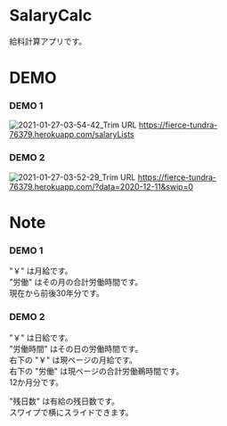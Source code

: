 # SalaryCalc
給料計算アプリです。

# DEMO

### DEMO 1
![2021-01-27-03-54-42_Trim](https://user-images.githubusercontent.com/29295080/105892664-82549500-6055-11eb-9f0e-98231d61d0e5.gif)
URL https://fierce-tundra-76379.herokuapp.com/salaryLists

### DEMO 2
![2021-01-27-03-52-29_Trim](https://user-images.githubusercontent.com/29295080/105892785-ab752580-6055-11eb-95df-260d8eef3d25.gif)
URL https://fierce-tundra-76379.herokuapp.com/?data=2020-12-11&swip=0

# Note
### DEMO 1  
"￥" は月給です。  
"労働" はその月の合計労働時間です。  
現在から前後30年分です。
 
### DEMO 2  
"￥" は日給です。  
"労働時間" はその日の労働時間です。  
右下の "￥" は現ページの月給です。  
右下の "労働" は現ページの合計労働鵜時間です。  
12か月分です。  
  
  
"残日数" は有給の残日数です。  
スワイプで横にスライドできます。
